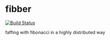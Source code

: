 # fibber

[![Build Status](https://travis-ci.org/jattenberg/fibber.svg?branch=main)](https://travis-ci.org/jattenberg/fibber)

faffing with fibonacci in a highly distributed way
